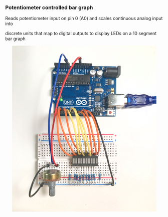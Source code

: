 
### Potentiometer controlled bar graph 


Reads potentiometer input on pin 0 (A0) and scales continuous analog input into</br>

discrete units that map to digital outputs to display LEDs on a 10 segment bar graph</br>



<p align="center">
  <img src="potenbargraph.jpg" width="460" alt="board layout">
</p>
